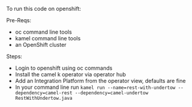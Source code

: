To run this code  on openshift:

Pre-Reqs:
- oc command line tools
- kamel command line tools 
- an OpenShift cluster

Steps:
- Login to openshift using oc commands
- Install the camel k operator via operator hub
- Add an Integration Platform from the operator view, defaults are fine
- In your command line run `kamel run --name=rest-with-undertow --dependency=camel-rest --dependency=camel-undertow RestWithUndertow.java`

